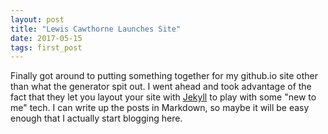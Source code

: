 ```yaml
---
layout: post
title: "Lewis Cawthorne Launches Site"
date: 2017-05-15
tags: first_post
---
```


Finally got around to putting something together for my github.io site other
than what the generator spit out.  I went ahead and took advantage of the fact
that they let you layout your site with [Jekyll](http://jekyllrb.com) to play
with some "new to me" tech.  I can write up the posts in Markdown, so maybe it
will be easy enough that I actually start blogging here.
